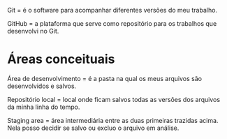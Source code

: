 Git = é o software para acompanhar diferentes versões do meu trabalho.

GitHub = a plataforma que serve como repositório para os trabalhos que desenvolvi no Git. 

# Áreas conceituais

Área de desenvolvimento = é a pasta na qual os meus arquivos são desenvolvidos e salvos. 

Repositório local = local onde ficam salvos todas as versões dos arquivos da minha linha do tempo. 

Staging area = área intermediária entre as duas primeiras trazidas acima. Nela posso decidir se salvo ou excluo o arquivo em análise. 

